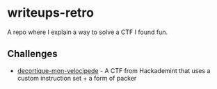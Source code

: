 # writeups-retro
A repo where I explain a way to solve a CTF I found fun.

## Challenges

- [decortique-mon-velocipede](https://github.com/Herivelismus/writeups-retro/blob/main/404-CTF-decortique-mon-velocipede.md) - A CTF from Hackademint that uses a custom instruction set + a form of packer
